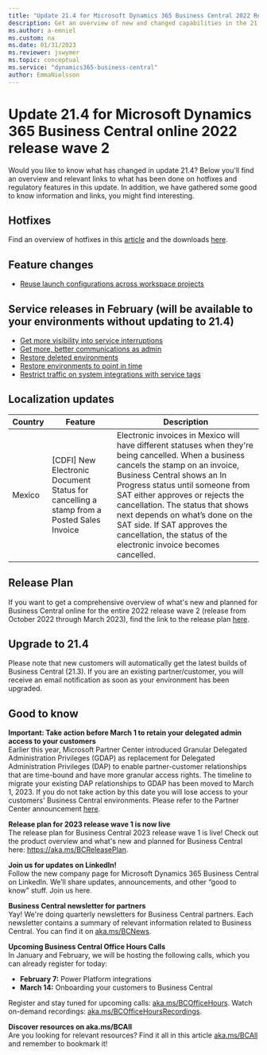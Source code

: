 ```yaml
---
title: "Update 21.4 for Microsoft Dynamics 365 Business Central 2022 Release Wave 2"
description: Get an overview of new and changed capabilities in the 21.4 update of Business Central online, which is part of 2022 release wave 2.
ms.author: a-emniel
ms.custom: na
ms.date: 01/31/2023
ms.reviewer: jswymer
ms.topic: conceptual
ms.service: "dynamics365-business-central"
author: EmmaNielsson
---
```


# Update 21.4 for Microsoft Dynamics 365 Business Central online 2022 release wave 2
Would you like to know what has changed in update 21.4? Below you'll find an overview and relevant links to what has been done on hotfixes and regulatory features in this update. In addition, we have gathered some good to know information and links, you might find interesting.

## Hotfixes

Find an overview of hotfixes in this [article](https://support.microsoft.com/help/5023401) and the downloads [here]().


## Feature changes

- [Reuse launch configurations across workspace projects](/dynamics365/business-central/dev-itpro/developer/devenv-json-files#global-and-workspace-launch-configuration)

## Service releases in February (will be available to your environments without updating to 21.4)
- [Get more visibility into service interruptions](/dynamics365-release-plan/2022wave2/smb/dynamics365-business-central/more-visibility-into-outages)
- [Get more, better communications as admin](/dynamics365-release-plan/2022wave2/smb/dynamics365-business-central/more-improved-communications-admins)
- [Restore deleted environments](/dynamics365-release-plan/2022wave2/smb/dynamics365-business-central/restore-deleted-environments)
- [Restore environments to point in time](/dynamics365-release-plan/2022wave2/smb/dynamics365-business-central/restore-environments-point-time--general-availability)
- [Restrict traffic on system integrations with service tags](/dynamics365-release-plan/2022wave2/smb/dynamics365-business-central/restrict-traffic-system-integrations-service-tags)

## Localization updates

| Country| Feature  |Description|
|-------------|--------------|--------------|
| Mexico | [CDFI] New Electronic Document Status for cancelling a stamp from a Posted Sales Invoice | Electronic invoices in Mexico will have different statuses when they're being cancelled. When a business cancels the stamp on an invoice, Business Central shows an In Progress status until someone from SAT either approves or rejects the cancellation. The status that shows next depends on what’s done on the SAT side. If SAT approves the cancellation, the status of the electronic invoice becomes cancelled.|


## Release Plan

If you want to get a comprehensive overview of what's new and planned for Business Central online for the entire 2022 release wave 2 (release from October 2022 through March 2023), find the link to the release plan [here](/dynamics365-release-plan/2022wave2/smb/dynamics365-business-central/planned-features).

## Upgrade to 21.4

Please note that new customers will automatically get the latest builds of Business Central (21.3). If you are an existing partner/customer, you will receive an email notification as soon as your environment has been upgraded.

## Good to know

**Important: Take action before March 1 to retain your delegated admin access to your customers**  
Earlier this year, Microsoft Partner Center introduced Granular Delegated Administration Privileges (GDAP) as replacement for Delegated Administration Privileges (DAP) to enable partner-customer relationships that are time-bound and have more granular access rights. The timeline to migrate your existing DAP relationships to GDAP has been moved to March 1, 2023. If you do not take action by this date you will lose access to your customers' Business Central environments. Please refer to the Partner Center announcement [here](/partner-center/announcements/2022-october#17).

**Release plan for 2023 release wave 1 is now live**  
The release plan for Business Central 2023 release wave 1 is live! 
Check out the product overview and what's new and planned for Business Central here: https://aka.ms/BCReleasePlan.

**Join us for updates on LinkedIn!**  
Follow the new company page for Microsoft Dynamics 365 Business Central on LinkedIn. We’ll share updates, announcements, and other “good to know” stuff. Join us here. 

**Business Central newsletter for partners**  
Yay! We're doing quarterly newsletters for Business Central partners. Each newsletter contains a summary of relevant information related to Business Central. You can find it on [aka.ms/BCNews](https://aka.ms/BCNews).

**Upcoming Business Central Office Hours Calls**  
In January and February, we will be hosting the following calls, which you can already register for today:

- **February 7:** Power Platform integrations
- **March 14:** Onboarding your customers to Business Central

Register and stay tuned for upcoming calls: [aka.ms/BCOfficeHours](https://aka.ms/BCOfficeHours). Watch on-demand recordings: [aka.ms/BCOfficeHoursRecordings](https://aka.ms/BCOfficeHoursRecordings). 

**Discover resources on aka.ms/BCAll**  
Are you looking for relevant resources? Find it all in this article [aka.ms/BCAll](https://aka.ms/BCAll) and remember to bookmark it!